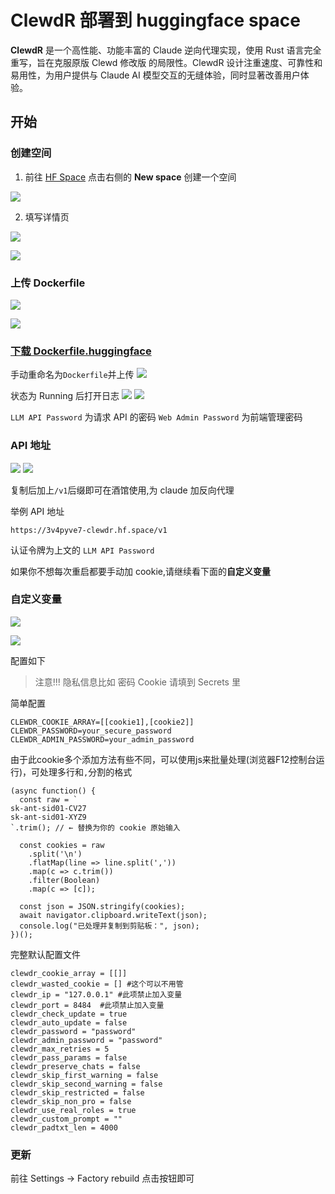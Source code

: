 # ClewdR 部署到 huggingface space

**ClewdR** 是一个高性能、功能丰富的 Claude 逆向代理实现，使用 Rust 语言完全重写，旨在克服原版 Clewd 修改版 的局限性。ClewdR 设计注重速度、可靠性和易用性，为用户提供与 Claude AI 模型交互的无缝体验，同时显著改善用户体验。

## 开始

### 创建空间

1. 前往 [HF Space](https://hf.space) 点击右侧的 **New space** 创建一个空间

![](https://raw.githubusercontent.com/Goojoe/PicList/master/images/2025-04-26_15-14-31_651.avif)

2. 填写详情页

![](https://raw.githubusercontent.com/Goojoe/PicList/master/images/2025-04-26_15-14-35_000.avif)

![](https://raw.githubusercontent.com/Goojoe/PicList/master/images/2025-04-26_15-14-37_973.avif)

### 上传 Dockerfile

![](https://raw.githubusercontent.com/Goojoe/PicList/master/images/2025-04-26_15-14-41_795.avif)

![](https://raw.githubusercontent.com/Goojoe/PicList/master/images/2025-04-26_15-14-44_914.avif)

### [下载 Dockerfile.huggingface](https://github.com/Xerxes-2/clewdr/blob/master/Dockerfile.huggingface)

手动重命名为`Dockerfile`并上传
![](https://raw.githubusercontent.com/Goojoe/PicList/master/images/2025-04-26_15-14-48_851.avif)

状态为 Running 后打开日志
![](https://raw.githubusercontent.com/Goojoe/PicList/master/images/2025-04-26_15-14-52_190.avif)
![](https://raw.githubusercontent.com/Goojoe/PicList/master/images/2025-04-26_15-14-56_188.avif)

`LLM API Password` 为请求 API 的密码
`Web Admin Password` 为前端管理密码

### API 地址

![](https://raw.githubusercontent.com/Goojoe/PicList/master/images/2025-04-26_15-14-58_660.avif)
![](https://raw.githubusercontent.com/Goojoe/PicList/master/images/2025-04-26_15-15-02_846.avif)

复制后加上`/v1`后缀即可在酒馆使用,为 claude 加反向代理

举例 API 地址

```
https://3v4pyve7-clewdr.hf.space/v1
```

认证令牌为上文的 `LLM API Password`

如果你不想每次重启都要手动加 cookie,请继续看下面的**自定义变量**

### 自定义变量

![](https://raw.githubusercontent.com/Goojoe/PicList/master/images/2025-04-26_15-15-05_524.avif)

![](https://raw.githubusercontent.com/Goojoe/PicList/master/images/2025-04-26_15-15-08_059.avif)

配置如下

> 注意!!! 隐私信息比如 密码 Cookie 请填到 Secrets 里

简单配置

```env
CLEWDR_COOKIE_ARRAY=[[cookie1],[cookie2]]
CLEWDR_PASSWORD=your_secure_password
CLEWDR_ADMIN_PASSWORD=your_admin_password
```

由于此cookie多个添加方法有些不同，可以使用js来批量处理(浏览器F12控制台运行)，可处理多行和`,`分割的格式
```
(async function() {
  const raw = `
sk-ant-sid01-CV27
sk-ant-sid01-XYZ9
`.trim(); // ← 替换为你的 cookie 原始输入

  const cookies = raw
    .split('\n')
    .flatMap(line => line.split(','))
    .map(c => c.trim())
    .filter(Boolean)
    .map(c => [c]);

  const json = JSON.stringify(cookies);
  await navigator.clipboard.writeText(json);
  console.log("已处理并复制到剪贴板：", json);
})();

```

完整默认配置文件

```env
clewdr_cookie_array = [[]]
clewdr_wasted_cookie = [] #这个可以不用管
clewdr_ip = "127.0.0.1" #此项禁止加入变量
clewdr_port = 8484  #此项禁止加入变量
clewdr_check_update = true
clewdr_auto_update = false
clewdr_password = "password"
clewdr_admin_password = "password"
clewdr_max_retries = 5
clewdr_pass_params = false
clewdr_preserve_chats = false
clewdr_skip_first_warning = false
clewdr_skip_second_warning = false
clewdr_skip_restricted = false
clewdr_skip_non_pro = false
clewdr_use_real_roles = true
clewdr_custom_prompt = ""
clewdr_padtxt_len = 4000
```

### 更新

前往 Settings -> Factory rebuild 点击按钮即可

